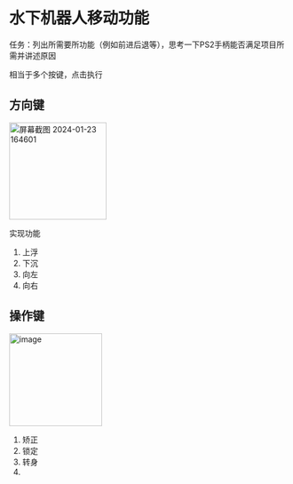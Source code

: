 # 水下机器人移动功能
任务：列出所需要所功能（例如前进后退等），思考一下PS2手柄能否满足项目所需并讲述原因  

相当于多个按键，点击执行  
## 方向键  

<img width="175" alt="屏幕截图 2024-01-23 164601" src="https://github.com/xin1/under-water-robot/assets/81465751/ca78b485-2e15-4a18-8345-1580b40a1e39">  

实现功能  
1. 上浮
2. 下沉
3. 向左
4. 向右

## 操作键  

<img width="167" alt="image" src="https://github.com/xin1/under-water-robot/assets/81465751/31a0791e-802d-43b8-be71-fd3abb9860e0">  

1. 矫正
2. 锁定
3. 转身
4. 
